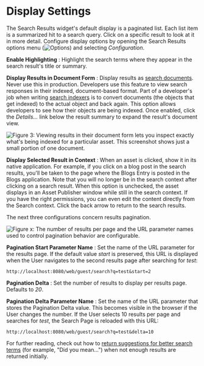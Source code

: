 # Display Settings

The Search Results widget's default display is a paginated list. Each list item
is a summarized hit to a search query. Click on a specific result to look at it
in more detail. Configure display options by opening the Search Results options
menu (![Options](../../images/icon-app-options.png)) and selecting
*Configuration*. 

**Enable Highlighting**
: Highlight the search terms where they appear in the search result's title or
summary.

**Display Results in Document Form**
: Display results as 
[search documents](/develop/tutorials/-/knowledge_base/7-1/introduction-to-liferay-search).
Never use this in production. Developers use this feature to view search
responses in their indexed, document-based format. Part of a developer's job
when writing 
[search indexers](/develop/tutorials/-/knowledge_base/7-1/introduction-to-liferay-search#indexers)
is to convert documents (the objects that get indexed) to the actual object and
back again. This option allows developers to see how their objects are being
indexed. Once enabled, click the *Details...* link below the result summary to
expand the result's document view.

![Figure 3: Viewing results in their document form lets you inspect exactly what's being indexed for a particular asset. This screenshot shows just a small portion of one document.](../../images/search-result-document.png)

**Display Selected Result in Context**
: When an asset is clicked, show it in its native application. For example, if
you click on a blog post in the search results, you'll be taken to the page
where the Blogs Entry is posted in the Blogs application. Note that you will no
longer be in the search context after clicking on a search result. When this
option is unchecked, the asset displays in an Asset Publisher window while still
in the search context. If you have the right permissions, you can even edit the
content directly from the Search context. Click the back arrow to return to the
search results.

The next three configurations concern results pagination.

![Figure x: The number of results per page and the URL parameter names used to control pagination behavior are configurable.](../../images/search-results-pagination.png)

**Pagination Start Parameter Name**
: Set the name of the URL parameter for the results page. If the default value
*start* is preserved, this URL is displayed when the User navigates to the
second results page after searching for *test*:

    http://localhost:8080/web/guest/search?q=test&start=2

**Pagination Delta**
: Set the number of results to display per results page. Defaults to *20*.

**Pagination Delta Parameter Name**
: Set the name of the URL parameter that stores the Pagination Delta value. This
becomes visible in the browser if the User changes the number. If the User
selects 10 results per page and searches for *test*, the Search Page is reloaded
with this URL:

    http://localhost:8080/web/guest/search?q=test&delta=10

For further reading, check out how to [return suggestions for better search
terms](/discover/portal/-/knowledge_base/7-1/searching-for-assets#search-suggestion)
(for example, "Did you mean...") when not enough results are returned initially.
